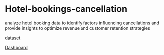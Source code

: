 # Hotel-bookings-cancellation
analyze hotel booking data to identify factors influencing cancellations and provide insights to optimize revenue and customer retention strategies

<a href="https://github.com/IIrfaan/Hotel-bookings-cancellation/blob/main/hotel_booking_cancellations.xlsx">dataset</a>

<a href="https://github.com/IIrfaan/Hotel-bookings-cancellation/commit/28950f9edd277dec0a2a5f8f25f533ffa89ee2d3">Dashboard</a>
